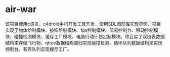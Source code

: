 # air-war
该项目使用c语言，c4droid手机开发工具开发，使用SDL图形库实现界面。项目实现了物体绘制模块、按钮绘制模块、fps控制模块、简易控制台、移动控制模块、碰撞检测模块、缓存工厂模块、电脑行动计划定制模块。项目实了双链表数据结构来存储飞行物、qtree数据结构递归实现碰撞检测、循环队列数据结构来实现控制台，有界队列实现缓存工厂。
